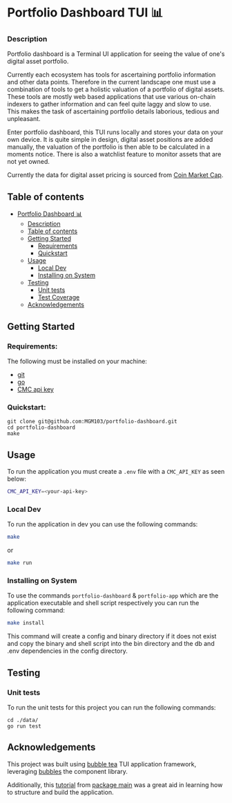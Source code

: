 # Portfolio Dashboard TUI 📊

### Description

Portfolio dashboard is a Terminal UI application for seeing the value of one's digital asset portfolio.

Currently each ecosystem has tools for ascertaining portfolio information and other data points. Therefore in the current landscape one must use a combination of tools to get a holistic valuation of a portfolio of digital assets. These tools are mostly web based applications that use various on-chain indexers to gather information and can feel quite laggy and slow to use. This makes the task of ascertaining portfolio details laborious, tedious and unpleasant.

Enter portfolio dashboard, this TUI runs locally and stores your data on your own device. It is quite simple in design, digital asset positions are added manually, the valuation of the portfolio is then able to be calculated in a moments notice. There is also a watchlist feature to monitor assets that are not yet owned.

Currently the data for digital asset pricing is sourced from [Coin Market Cap](https://coinmarketcap.com/).

## Table of contents

- [Portfolio Dashboard 📊](#portfolio-dashboard-tui-)
  - [Description](#description)
  - [Table of contents](#table-of-contents)
  - [Getting Started](#getting-started)
    - [Requirements](#requirements)
    - [Quickstart](#quickstart)
  - [Usage](#usage)
    - [Local Dev](#local-dev)
    - [Installing on System](#installing-on-system)
  - [Testing](#testing)
    - [Unit tests](#unit-tests)
    - [Test Coverage](#test-coverage)
  - [Acknowledgements](#acknowledgements)

## Getting Started

### Requirements:

The following must be installed on your machine:

- [git](https://git-scm.com/book/en/v2/Getting-Started-Installing-Git/)
- [go](https://go.dev/doc/install)
- [CMC api key](https://coinmarketcap.com/api/)

### Quickstart:

```
git clone git@github.com:MGM103/portfolio-dashboard.git
cd portfolio-dashboard
make
```

## Usage

To run the application you must create a `.env` file with a `CMC_API_KEY` as seen below:

```sh
CMC_API_KEY=<your-api-key>
```

### Local Dev

To run the application in dev you can use the following commands:

```sh
make
```

or

```sh
make run
```

### Installing on System

To use the commands `portfolio-dashboard` & `portfolio-app` which are the application executable and shell script respectively you can run the following command:

```sh
make install
```

This command will create a config and binary directory if it does not exist and copy the binary and shell script into the bin directory and the db and .env dependencies in the config directory.

## Testing

### Unit tests

To run the unit tests for this project you can run the following commands:

```
cd ./data/
go run test
```

## Acknowledgements

This project was built using [bubble tea](https://github.com/charmbracelet/bubbletea) TUI application framework, leveraging [bubbles](https://github.com/charmbracelet/bubbles) the component library.

Additionally, this [tutorial](https://www.youtube.com/watch?v=_gzypL-Qv-g&t=1s) from [package main](https://www.youtube.com/@packagemain) was a great aid in learning how to structure and build the application.
